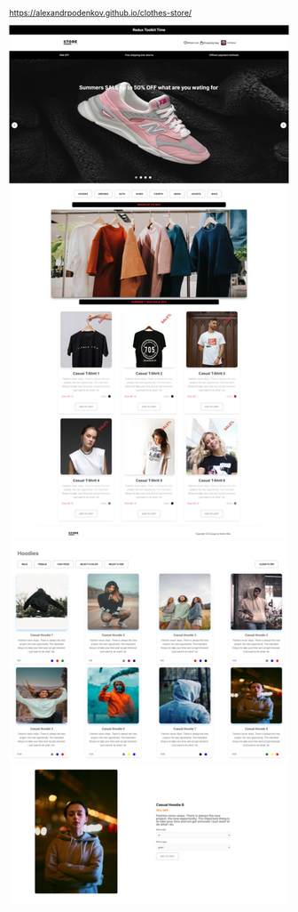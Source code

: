 https://alexandrpodenkov.github.io/clothes-store/

![image](src/assets/images/frontPage.png)
![image](src/assets/images/filterSections.png)
![image](src/assets/images/singleProductPage.png)

